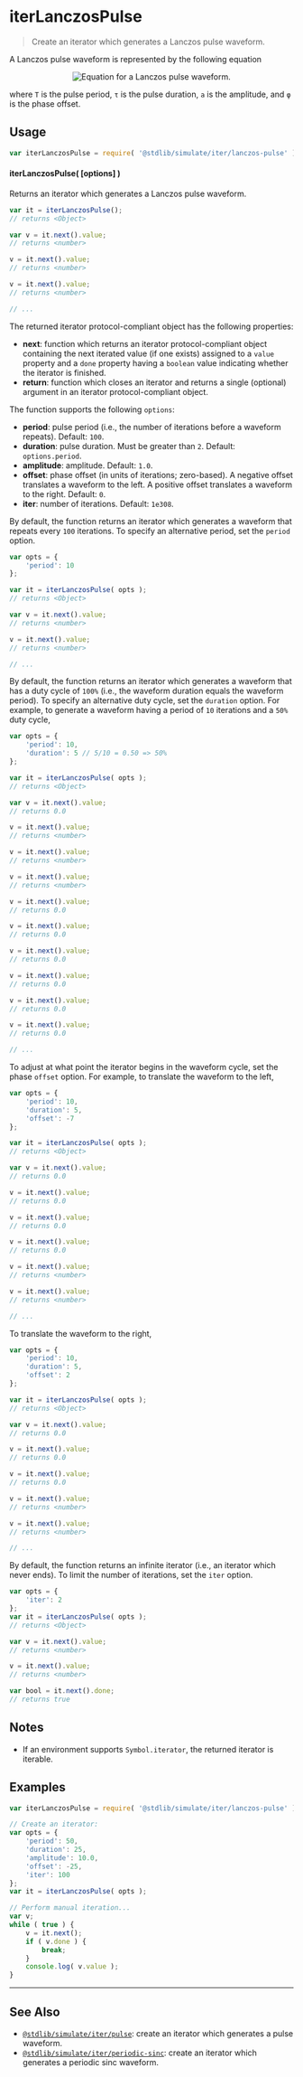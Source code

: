 <!--

@license Apache-2.0

Copyright (c) 2019 The Stdlib Authors.

Licensed under the Apache License, Version 2.0 (the "License");
you may not use this file except in compliance with the License.
You may obtain a copy of the License at

   http://www.apache.org/licenses/LICENSE-2.0

Unless required by applicable law or agreed to in writing, software
distributed under the License is distributed on an "AS IS" BASIS,
WITHOUT WARRANTIES OR CONDITIONS OF ANY KIND, either express or implied.
See the License for the specific language governing permissions and
limitations under the License.

-->

# iterLanczosPulse

> Create an iterator which generates a Lanczos pulse waveform.

<!-- Section to include introductory text. Make sure to keep an empty line after the intro `section` element and another before the `/section` close. -->

<section class="intro">

A Lanczos pulse waveform is represented by the following equation

<!-- <equation class="equation" label="eq:lanczos_pulse_waveform" align="center" raw="f(t; T, \tau, a, \varphi) = \begin{cases}\operatorname{sinc}\biggl( \frac{2(t-\varphi)}{\tau-1} - 1\biggr) & (t-\varphi) \mod T < \tau \\ 0 & \textrm{otherwise} \end{cases}" alt="Equation for a Lanczos pulse waveform."> -->

<div class="equation" align="center" data-raw-text="f(t; T, \tau, a, \varphi) = \begin{cases}\operatorname{sinc}\biggl( \frac{2(t-\varphi)}{\tau-1} - 1\biggr) &amp; (t-\varphi) \mod T < \tau \\ 0 &amp; \textrm{otherwise} \end{cases}" data-equation="eq:lanczos_pulse_waveform">
    <img src="https://cdn.jsdelivr.net/gh/stdlib-js/stdlib@4fa8f0c0d831199775879b44805649a741cf37ce/lib/node_modules/@stdlib/simulate/iter/lanczos-pulse/docs/img/equation_lanczos_pulse_waveform.svg" alt="Equation for a Lanczos pulse waveform.">
    <br>
</div>

<!-- </equation> -->

where `T` is the pulse period, `τ` is the pulse duration, `a` is the amplitude, and `φ` is the phase offset.

<!-- TODO: add a figure showing a Lanczos pulse train -->

</section>

<!-- /.intro -->

<!-- Package usage documentation. -->

<section class="usage">

## Usage

```javascript
var iterLanczosPulse = require( '@stdlib/simulate/iter/lanczos-pulse' );
```

#### iterLanczosPulse( \[options] )

Returns an iterator which generates a Lanczos pulse waveform.

```javascript
var it = iterLanczosPulse();
// returns <Object>

var v = it.next().value;
// returns <number>

v = it.next().value;
// returns <number>

v = it.next().value;
// returns <number>

// ...
```

The returned iterator protocol-compliant object has the following properties:

-   **next**: function which returns an iterator protocol-compliant object containing the next iterated value (if one exists) assigned to a `value` property and a `done` property having a `boolean` value indicating whether the iterator is finished.
-   **return**: function which closes an iterator and returns a single (optional) argument in an iterator protocol-compliant object.

The function supports the following `options`:

-   **period**: pulse period (i.e., the number of iterations before a waveform repeats). Default: `100`.
-   **duration**: pulse duration. Must be greater than `2`. Default: `options.period`.
-   **amplitude**: amplitude. Default: `1.0`.
-   **offset**: phase offset (in units of iterations; zero-based). A negative offset translates a waveform to the left. A positive offset translates a waveform to the right. Default: `0`.
-   **iter**: number of iterations. Default: `1e308`.

By default, the function returns an iterator which generates a waveform that repeats every `100` iterations. To specify an alternative period, set the `period` option.

```javascript
var opts = {
    'period': 10
};

var it = iterLanczosPulse( opts );
// returns <Object>

var v = it.next().value;
// returns <number>

v = it.next().value;
// returns <number>

// ...
```

By default, the function returns an iterator which generates a waveform that has a duty cycle of `100%` (i.e., the waveform duration equals the waveform period). To specify an alternative duty cycle, set the `duration` option. For example, to generate a waveform having a period of `10` iterations and a `50%` duty cycle,

```javascript
var opts = {
    'period': 10,
    'duration': 5 // 5/10 = 0.50 => 50%
};

var it = iterLanczosPulse( opts );
// returns <Object>

var v = it.next().value;
// returns 0.0

v = it.next().value;
// returns <number>

v = it.next().value;
// returns <number>

v = it.next().value;
// returns <number>

v = it.next().value;
// returns 0.0

v = it.next().value;
// returns 0.0

v = it.next().value;
// returns 0.0

v = it.next().value;
// returns 0.0

v = it.next().value;
// returns 0.0

v = it.next().value;
// returns 0.0

// ...
```

To adjust at what point the iterator begins in the waveform cycle, set the phase `offset` option. For example, to translate the waveform to the left,

```javascript
var opts = {
    'period': 10,
    'duration': 5,
    'offset': -7
};

var it = iterLanczosPulse( opts );
// returns <Object>

var v = it.next().value;
// returns 0.0

v = it.next().value;
// returns 0.0

v = it.next().value;
// returns 0.0

v = it.next().value;
// returns 0.0

v = it.next().value;
// returns <number>

v = it.next().value;
// returns <number>

// ...
```

To translate the waveform to the right,

```javascript
var opts = {
    'period': 10,
    'duration': 5,
    'offset': 2
};

var it = iterLanczosPulse( opts );
// returns <Object>

var v = it.next().value;
// returns 0.0

v = it.next().value;
// returns 0.0

v = it.next().value;
// returns 0.0

v = it.next().value;
// returns <number>

v = it.next().value;
// returns <number>

// ...
```

By default, the function returns an infinite iterator (i.e., an iterator which never ends). To limit the number of iterations, set the `iter` option.

```javascript
var opts = {
    'iter': 2
};
var it = iterLanczosPulse( opts );
// returns <Object>

var v = it.next().value;
// returns <number>

v = it.next().value;
// returns <number>

var bool = it.next().done;
// returns true
```

</section>

<!-- /.usage -->

<!-- Package usage notes. Make sure to keep an empty line after the `section` element and another before the `/section` close. -->

<section class="notes">

## Notes

-   If an environment supports `Symbol.iterator`, the returned iterator is iterable.

</section>

<!-- /.notes -->

<!-- Package usage examples. -->

<section class="examples">

## Examples

<!-- eslint no-undef: "error" -->

```javascript
var iterLanczosPulse = require( '@stdlib/simulate/iter/lanczos-pulse' );

// Create an iterator:
var opts = {
    'period': 50,
    'duration': 25,
    'amplitude': 10.0,
    'offset': -25,
    'iter': 100
};
var it = iterLanczosPulse( opts );

// Perform manual iteration...
var v;
while ( true ) {
    v = it.next();
    if ( v.done ) {
        break;
    }
    console.log( v.value );
}
```

</section>

<!-- /.examples -->

<!-- Section to include cited references. If references are included, add a horizontal rule *before* the section. Make sure to keep an empty line after the `section` element and another before the `/section` close. -->

<section class="references">

</section>

<!-- /.references -->

<!-- Section for related `stdlib` packages. Do not manually edit this section, as it is automatically populated. -->

<section class="related">

* * *

## See Also

-   <span class="package-name">[`@stdlib/simulate/iter/pulse`][@stdlib/simulate/iter/pulse]</span><span class="delimiter">: </span><span class="description">create an iterator which generates a pulse waveform.</span>
-   <span class="package-name">[`@stdlib/simulate/iter/periodic-sinc`][@stdlib/simulate/iter/periodic-sinc]</span><span class="delimiter">: </span><span class="description">create an iterator which generates a periodic sinc waveform.</span>

</section>

<!-- /.related -->

<!-- Section for all links. Make sure to keep an empty line after the `section` element and another before the `/section` close. -->

<section class="links">

<!-- <related-links> -->

[@stdlib/simulate/iter/pulse]: https://github.com/stdlib-js/stdlib/tree/develop/lib/node_modules/%40stdlib/simulate/iter/pulse

[@stdlib/simulate/iter/periodic-sinc]: https://github.com/stdlib-js/stdlib/tree/develop/lib/node_modules/%40stdlib/simulate/iter/periodic-sinc

<!-- </related-links> -->

</section>

<!-- /.links -->
